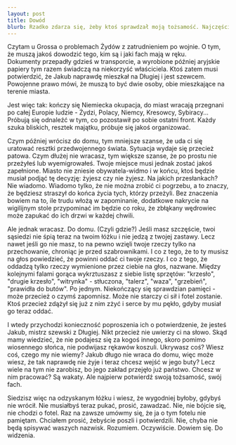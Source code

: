```yaml
---
layout: post
title: Dowód
blurb: Rzadko zdarza się, żeby ktoś sprawdzał moją tożsamość. Najczęściej mówię, kim jestem, co robię i dlaczego przychodzę. No bo i jak miałbym udowodnić, <i>kim jestem</i>?
---
```

Czytam u Grossa o problemach Żydów z zatrudnieniem po wojnie. O tym,
że muszą jakoś dowodzić tego, kim są i jaki fach mają w ręku.  
Dokumenty przepadły gdzieś w transporcie, a wyrobione później
aryjskie papiery tym razem świadczą na niekorzyść właściciela. Ktoś zatem musi
potwierdzić, że Jakub naprawdę mieszkał na Długiej i jest szewcem.
Powojenne prawo mówi, że muszą to być dwie osoby, obie mieszkające 
na terenie miasta. 

Jest więc tak: kończy się Niemiecka okupacja, do miast wracają przegnani po całej Europie
ludzie - Żydzi, Polacy, Niemcy, Kresowcy, Sybiracy... Próbują się odnaleźć w tym, co pozostawił po sobie ostatni front. 
Każdy szuka bliskich, resztek majątku, próbuje się jakoś organizować. 

Czym później wrócisz do domu, tym mniejsze szanse, że uda ci się 
uratować resztki przedwojennego świata. 
Sytuacja wydaje się przecież patowa. Czym dłużej nie wracasz, tym
większe szanse, że po prostu nie przeżyłeś lub wyemigrowałeś. Twoje miejsce
musi jednak zostać jakoś zapełnione. Miasto nie zniesie obywatela-widmo
i w końcu, ktoś będzie musiał podjąć tę decyzję: żyjesz czy nie żyjesz. Na jakich przesłankach?
Nie wiadomo. Wiadomo tylko, że nie można zrobić ci pogrzebu, a to 
znaczy, że będziesz straszył do końca życia tych, którzy przeżyli. 
Bez znaczenia bowiem na to, ile trudu włożą w zapominanie, dodatkowe nakrycie 
na wigilijnym stole przypominać im będzie co roku,
że zbłąkany wędrowiec może zapukać do ich drzwi w każdej chwili.

Ale jednak wracasz. Do domu. (Czyli gdzie?) Jeśli masz szczęście, twoi sąsiedzi
nie śpią teraz na twoim łóżku i nie jedzą z twojej zastawy. Lecz nawet jeśli go nie masz,
to na pewno wzięli twoje rzeczy tylko na przechowanie, chroniąc je przed szabrownikami. 
I co z tego, że to ty musisz na głos powiedzieć, że powinni oddać ci 
twoje rzeczy. I co z tego, że oddadzą tylko rzeczy wymienione
przez ciebie na głos, nazwane. Między kolejnymi falami gorąca
wykrztuszasz z siebie listę sprzętów: "krzesło", "drugie krzesło", 
"witrynka" - stłuczona, "talerz", "waza", "grzebień", "prawidła do butów". 
Po jednym. Niekończący się sprawdzian pamięci - może przecież o czymś zapomnisz. 
Może nie starczy ci sił i fotel zostanie. Ktoś przecież zdążył się już
z nim zżyć i serce by mu pękło, gdyby musiał go teraz oddać. 

I wtedy przychodzi konieczność poproszenia ich o potwierdzenie, że 
jesteś Jakub, mistrz szewski z Długiej. Nikt przecież nie uwierzy ci
na słowo. Skąd mamy wiedzieć, że nie podajesz się za kogoś innego, skoro
pomimo wiosennego słońca, nie podwijasz rękawów koszuli. Ukrywasz coś?
Wiesz coś, czego my nie wiemy? Jakub długo nie wraca do domu, więc może wiesz, że tak naprawdę
nie żyje i teraz chcesz wejść w jego buty? Lecz wiele na tym nie zarobisz, 
bo jego zakład przejęło już państwo. Chcesz w nim pracować? Są wakaty.
Ale najpierw potwierdź swoją tożsamość, swój fach. 

Siedzisz więc na odzyskanym łóżku i wiesz, że wygodniej byłoby, gdybyś 
nie wrócił. Nie musiałbyś teraz pukać, prosić, zawadzać. Nie, nie 
bójcie się, nie chodzi o fotel. Raz na zawsze umówmy się, że ja
o tym fotelu nie pamiętam. Chciałem prosić, żebyście poszli i 
potwierdzili. Nie, chyba nie będą spisywać waszych nazwisk. Rozumiem.
Oczywiście. Dowiem się. Do widzenia. 
